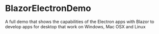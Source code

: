 # BlazorElectronDemo
A full demo that shows the capabilities of the Electron apps with Blazor to develop apps for desktop that work on Windows, Mac OSX and Linux
